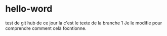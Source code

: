 # hello-word
test de git hub
de ce jour
la c'est le texte de la branche 1
Je le modifie pour comprendre comment celà focntionne.
